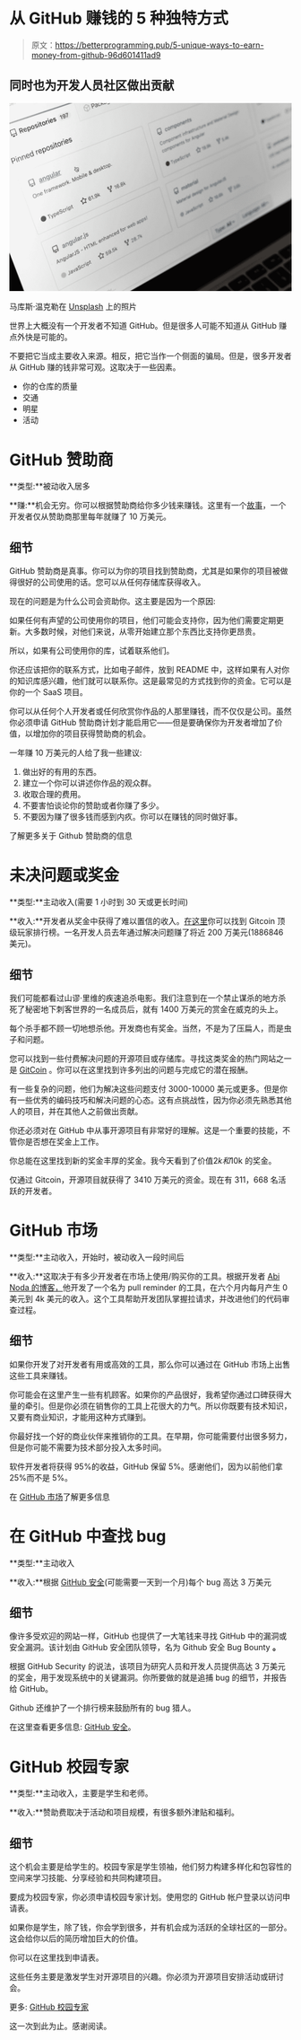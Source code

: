 # 从 GitHub 赚钱的 5 种独特方式

> 原文：<https://betterprogramming.pub/5-unique-ways-to-earn-money-from-github-96d601411ad9>

## 同时也为开发人员社区做出贡献

![](img/3f0bc192d36740709fd3a4eca9b9a60a.png)

马库斯·温克勒在 [Unsplash](https://unsplash.com?utm_source=medium&utm_medium=referral) 上的照片

世界上大概没有一个开发者不知道 GitHub。但是很多人可能不知道从 GitHub 赚点外快是可能的。

不要把它当成主要收入来源。相反，把它当作一个侧面的骗局。但是，很多开发者从 GitHub 赚的钱非常可观。这取决于一些因素。

*   你的仓库的质量
*   交通
*   明星
*   活动

# GitHub 赞助商

**类型:**被动收入居多

**赚:**机会无穷。你可以根据赞助商给你多少钱来赚钱。这里有一个[故事](https://changelog.com/posts/i-just-hit-100000-per-year-on-github-sponsors)，一个开发者仅从赞助商那里每年就赚了 10 万美元。

## 细节

GitHub 赞助商是真事。你可以为你的项目找到赞助商，尤其是如果你的项目被做得很好的公司使用的话。您可以从任何存储库获得收入。

现在的问题是为什么公司会资助你。这主要是因为一个原因:

如果任何有声望的公司使用你的项目，他们可能会支持你，因为他们需要定期更新。大多数时候，对他们来说，从零开始建立那个东西比支持你更昂贵。

所以，如果有公司使用你的库，试着联系他们。

你还应该把你的联系方式，比如电子邮件，放到 README 中，这样如果有人对你的知识库感兴趣，他们就可以联系你。这是最常见的方式找到你的资金。它可以是你的一个 SaaS 项目。

你可以从任何个人开发者或任何欣赏你作品的人那里赚钱，而不仅仅是公司。虽然你必须申请 GitHub 赞助商计划才能启用它——但是要确保你为开发者增加了价值，以增加你的项目获得赞助商的机会。

一年赚 10 万美元的人给了我一些建议:

1.  做出好的有用的东西。
2.  建立一个你可以讲述你作品的观众群。
3.  收取合理的费用。
4.  不要害怕谈论你的赞助或者你赚了多少。
5.  不要因为赚了很多钱而感到内疚。你可以在赚钱的同时做好事。

了解更多关于 Github 赞助商的信息

# 未决问题或奖金

**类型:**主动收入(需要 1 小时到 30 天或更长时间)

**收入:**开发者从奖金中获得了难以置信的收入。[在这里](https://gitcoin.co/leaderboard/?cadence=yearly&keyword=&product=all)你可以找到 Gitcoin 顶级玩家排行榜。一名开发人员去年通过解决问题赚了将近 200 万美元(1886846 美元)。

## 细节

我们可能都看过山谬·里维的疾速追杀电影。我们注意到在一个禁止谋杀的地方杀死了秘密地下刺客世界的一名成员后，就有 1400 万美元的赏金在威克的头上。

每个杀手都不顾一切地想杀他。开发商也有奖金。当然，不是为了压扁人，而是虫子和问题。

您可以找到一些付费解决问题的开源项目或存储库。寻找这类奖金的热门网站之一是 [GitCoin](https://gitcoin.co/) 。你可以在这里找到许多列出的问题与完成它的潜在报酬。

有一些复杂的问题，他们为解决这些问题支付 3000-10000 美元或更多。但是你有一些优秀的编码技巧和解决问题的心态。这有点挑战性，因为你必须先熟悉其他人的项目，并在其他人之前做出贡献。

你还必须对在 GitHub 中从事开源项目有非常好的理解。这是一个重要的技能，不管你是否想在奖金上工作。

你总能在这里找到新的奖金丰厚的奖金。我今天看到了价值$2k 和$10k 的奖金。

仅通过 Gitcoin，开源项目就获得了 3410 万美元的资金。现在有 311，668 名活跃的开发者。

# GitHub 市场

**类型:**主动收入，开始时，被动收入一段时间后

**收入:**这取决于有多少开发者在市场上使用/购买你的工具。根据开发者 [Abi Noda 的博客，](https://www.indiehackers.com/interview/from-idea-to-profitable-business-on-the-github-marketplace-and-slack-a6ef7d420a)他开发了一个名为 pull reminder 的工具，在六个月内每月产生 0 美元到 4k 美元的收入。这个工具帮助开发团队掌握拉请求，并改进他们的代码审查过程。

## 细节

如果你开发了对开发者有用或高效的工具，那么你可以通过在 GitHub 市场上出售这些工具来赚钱。

你可能会在这里产生一些有机顾客。如果你的产品很好，我希望你通过口碑获得大量的牵引。但是你必须在销售你的工具上花很大的力气。所以你既要有技术知识，又要有商业知识，才能用这种方式赚到。

你最好找一个好的商业伙伴来推销你的工具。在早期，你可能需要付出很多努力，但是你可能不需要为技术部分投入太多时间。

软件开发者将获得 95%的收益，GitHub 保留 5%。感谢他们，因为以前他们拿 25%而不是 5%。

在 [GitHub 市场](https://github.com/marketplace)了解更多信息

# 在 GitHub 中查找 bug

**类型:**主动收入

**收入:**根据 [GitHub 安全](https://bounty.github.com/)(可能需要一天到一个月)每个 bug 高达 3 万美元

## 细节

像许多受欢迎的网站一样，GitHub 也提供了一大笔钱来寻找 GitHub 中的漏洞或安全漏洞。该计划由 GitHub 安全团队领导，名为 Github 安全 Bug Bounty **。**

根据 GitHub Security 的说法，该项目为研究人员和开发人员提供高达 3 万美元的奖金，用于发现系统中的关键漏洞。你所要做的就是追捕 bug 的细节，并报告给 GitHub。

Github 还维护了一个排行榜来鼓励所有的 bug 猎人。

在这里查看更多信息: [GitHub 安全](https://bounty.github.com/)。

# GitHub 校园专家

**类型:**主动收入，主要是学生和老师。

**收入:**赞助费取决于活动和项目规模，有很多额外津贴和福利。

## 细节

这个机会主要是给学生的。校园专家是学生领袖，他们努力构建多样化和包容性的空间来学习技能、分享经验和共同构建项目。

要成为校园专家，你必须申请校园专家计划。使用您的 GitHub 帐户登录以访问申请表。

如果你是学生，除了钱，你会学到很多，并有机会成为活跃的全球社区的一部分。这会给你以后的简历增加巨大的价值。

你可以在这里找到申请表。

这些任务主要是激发学生对开源项目的兴趣。你必须为开源项目安排活动或研讨会。

更多: [GitHub 校园专家](https://education.github.com/students/experts)

这一次到此为止。感谢阅读。